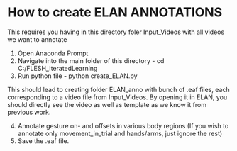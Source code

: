# How to create ELAN ANNOTATIONS

This requires you having in this directory foler Input_Videos with all videos we want to annotate

1. Open Anaconda Prompt
2. Navigate into the main folder of this directory - cd C:/FLESH_IteratedLearning
3. Run python file - python create_ELAN.py

This should lead to creating folder ELAN_anno with bunch of .eaf files, each corresponding to a video file from Input_Videos. By opening it in ELAN, you should directly see the video as well as template as we know it from previous work.

4. Annotate gesture on- and offsets in various body regions (If you wish to annotate only movement_in_trial and hands/arms, just ignore the rest)
5. Save the .eaf file.
